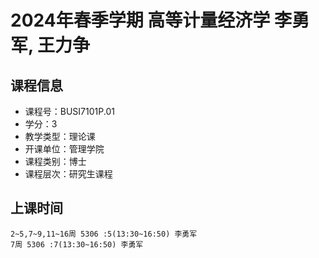 # 2024年春季学期 高等计量经济学 李勇军, 王力争






## 课程信息

- 课程号：BUSI7101P.01
- 学分：3
- 教学类型：理论课
- 开课单位：管理学院
- 课程类别：博士
- 课程层次：研究生课程

## 上课时间

```
2~5,7~9,11~16周 5306 :5(13:30~16:50) 李勇军
7周 5306 :7(13:30~16:50) 李勇军
```

